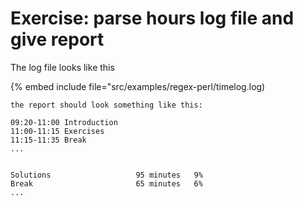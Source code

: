 # Exercise: parse hours log file and give report


The log file looks like this


{% embed include file="src/examples/regex-perl/timelog.log)

```
the report should look something like this:

09:20-11:00 Introduction
11:00-11:15 Exercises
11:15-11:35 Break
...


Solutions                   95 minutes   9%
Break                       65 minutes   6%
...
```


